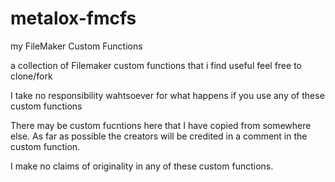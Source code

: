 # metalox-fmcfs
my FileMaker Custom Functions

a collection of Filemaker custom functions that i find useful
feel free to clone/fork

I take no responsibility wahtsoever for what happens if you use any of these custom functions

There may be custom fucntions here that I have copied from somewhere else. As far as possible the creators will be credited in a comment in the custom function.

I make no claims of originality in any of these custom functions.
